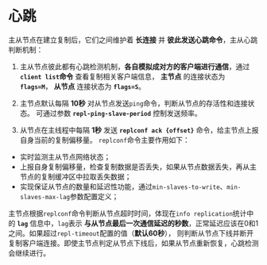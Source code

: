 心跳
===============================================================
主从节点在建立复制后，它们之间维护着 **长连接** 并 **彼此发送心跳命令**，主从心跳判断机制：
1. 主从节点彼此都有心跳检测机制，**各自模拟成对方的客户端进行通信**，通过 **`client list`命令** 查看复制相关客户端信息，
**主节点** 的连接状态为 **`flags=M`**， **从节点** 连接状态为 **`flags=S`**。

2. 主节点默认每隔 **10秒** 对从节点发送`ping`命令，判断从节点的存活性和连接状态。
可通过参数 **`repl-ping-slave-period`** 控制发送频率。

3. 从节点在主线程中每隔 **1秒** 发送 **`replconf ack {offset}`** 命令，给主节点上报自身当前的复制偏移量。
`replconf`命令主要作用如下：
  + 实时监测主从节点网络状态；
  + 上报自身复制偏移量，检查复制数据是否丢失，如果从节点数据丢失，再从主节点的复制缓冲区中拉取丢失数据；
  + 实现保证从节点的数量和延迟性功能，通过`min-slaves-to-write`、`min-slaves-max-lag`参数配置定义；

主节点根据`replconf`命令判断从节点超时时间，体现在`info replication`统计中的 **`lag`** 信息中，`lag`表示
**与从节点最后一次通信延迟的秒数**，正常延迟应该在0和1之间。如果超过`repl-timeout`配置的值（**默认60秒**），
则判断从节点下线并断开复制客户端连接。即使主节点判定从节点下线后，如果从节点重新恢复，心跳检测会继续进行。
